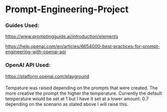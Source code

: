 # Prompt-Engineering-Project

### Guides Used:
https://www.promptingguide.ai/introduction/elements

https://help.openai.com/en/articles/6654000-best-practices-for-prompt-engineering-with-openai-api

### OpenAI API Used:
https://platform.openai.com/playground

####
Tempature was raised depending on the prompts that were created. The more creative the prompt the higher the temperature. Currently the default temperature would be set at 1 but I have it set at a lower amount: 0.7 depending on the scenario as stated above I will raise this.
